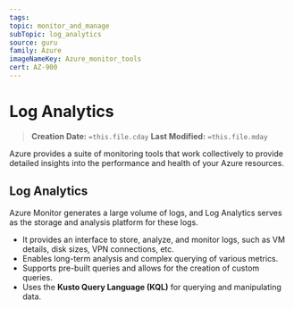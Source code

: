 ```yaml
---
tags: 
topic: monitor_and_manage
subTopic: log_analytics
source: guru
family: Azure
imageNameKey: Azure_monitor_tools
cert: AZ-900
---
```

# Log Analytics

> **Creation Date:** `=this.file.cday` **Last Modified:** `=this.file.mday`

Azure provides a suite of monitoring tools that work collectively to provide detailed insights into the performance and health of your Azure resources.
## Log Analytics

Azure Monitor generates a large volume of logs, and Log Analytics serves as the storage and analysis platform for these logs.

- It provides an interface to store, analyze, and monitor logs, such as VM details, disk sizes, VPN connections, etc.
- Enables long-term analysis and complex querying of various metrics.
- Supports pre-built queries and allows for the creation of custom queries.
- Uses the **Kusto Query Language (KQL)** for querying and manipulating data.



